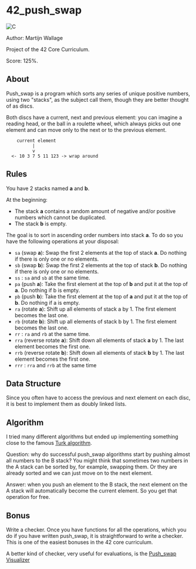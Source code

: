 # 42_push_swap

![C](https://img.shields.io/badge/c-%2300599C.svg?style=for-the-badge&logo=c&logoColor=white)

Author: Martijn Wallage

Project of the 42 Core Curriculum. 

Score: 125%.

## About

Push_swap is a program which sorts any series of unique positive numbers, using two "stacks", as the subject call them, though they are better thought of as discs.

Both discs have a current, next and previous element: you can imagine a reading head, or the ball in a roulette wheel, which always picks out one element and can move only to the next or to the previous element.

```
    current element
          |
          v
  <- 10 3 7 5 11 123 -> wrap around
```

## Rules

You have 2 stacks named **a** and **b**.

At the beginning:
- The stack **a** contains a random amount of negative and/or positive numbers which cannot be duplicated.
- The stack **b** is empty.

The goal is to sort in ascending order numbers into stack **a**. To do so you have the following operations at your disposal:
- `sa` (swap **a**): Swap the first 2 elements at the top of stack **a**. Do nothing if there is only one or no elements.
- `sb` (swap **b**): Swap the first 2 elements at the top of stack **b**. Do nothing if there is only one or no elements.
- `ss` : `sa` and `sb` at the same time.
- `pa` (push **a**): Take the first element at the top of **b** and put it at the top of **a**. Do nothing if b is empty.
- `pb` (push **b**): Take the first element at the top of **a** and put it at the top of **b**. Do nothing if a is empty.
- `ra` (rotate **a**): Shift up all elements of stack a by 1. The first element becomes the last one.
- `rb` (rotate **b**): Shift up all elements of stack b by 1. The first element becomes the last one.
- `rr` : `ra` and `rb` at the same time.
- `rra` (reverse rotate **a**): Shift down all elements of stack **a** by 1. The last element becomes the first one.
- `rrb` (reverse rotate **b**): Shift down all elements of stack **b** by 1. The last element becomes the first one.
- `rrr` : `rra` and `rrb` at the same time

## Data Structure

Since you often have to access the previous and next element on each disc, it is best to implement them as doubly linked lists.

## Algorithm

I tried many different algorithms but ended up implementing something close to the famous <a href="https://medium.com/@ayogun/push-swap-c1f5d2d41e97">Turk algorithm</a>.

Question: why do successful push_swap algorithms start by pushing almost all numbers to the B stack? You might think that sometimes two numbers in the A stack can be sorted by, for example, swapping them. Or they are already sorted and we can just move on to the next element.

Answer: when you push an element to the B stack, the next element on the A stack will automatically become the current element. So you get that operation for free.

## Bonus

Write a checker. Once you have functions for all the operations, which you do if you have written push_swap, it is straightforward to write a checker. This is one of the easiest bonuses in the 42 core curriculum.

A better kind of checker, very useful for evaluations, is the <a href="https://github.com/o-reo/push_swap_visualizer">Push_swap Visualizer</a>
